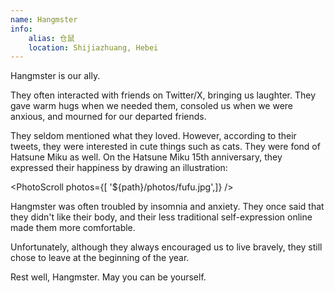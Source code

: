 ```yaml
---
name: Hangmster
info:
    alias: 仓鼠
    location: Shijiazhuang, Hebei
---
```


Hangmster is our ally.

They often interacted with friends on Twitter/X, bringing us laughter.
They gave warm hugs when we needed them, consoled us when we were anxious, and mourned for our departed friends.

They seldom mentioned what they loved. However, according to their tweets, they were interested in cute things such as cats. They were fond of Hatsune Miku as well. On the Hatsune Miku 15th anniversary, they expressed their happiness by drawing an illustration:

<PhotoScroll photos={[ '${path}/photos/fufu.jpg',]} />  

Hangmster was often troubled by insomnia and anxiety. They once said that they didn't like their body, and their less traditional self-expression online made them more comfortable.

Unfortunately, although they always encouraged us to live bravely, they still chose to leave at the beginning of the year.

Rest well, Hangmster. May you can be yourself.
